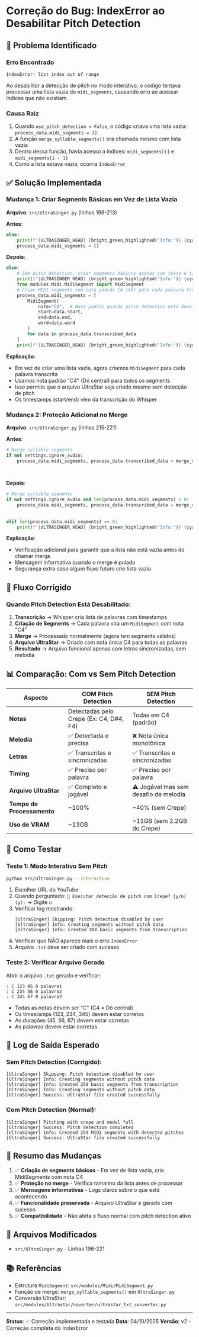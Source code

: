 # Correção do Bug: IndexError ao Desabilitar Pitch Detection

## 🐛 Problema Identificado

### Erro Encontrado
```
IndexError: list index out of range
```

Ao desabilitar a detecção de pitch no modo interativo, o código tentava processar uma lista vazia de `midi_segments`, causando erro ao acessar índices que não existiam.

### Causa Raiz
1. Quando `use_pitch_detection = False`, o código criava uma lista vazia: `process_data.midi_segments = []`
2. A função `merge_syllable_segments()` era chamada mesmo com lista vazia
3. Dentro dessa função, havia acesso a índices: `midi_segments[i]` e `midi_segments[i - 1]`
4. Como a lista estava vazia, ocorria `IndexError`

## ✅ Solução Implementada

### Mudança 1: Criar Segments Básicos em Vez de Lista Vazia

**Arquivo**: `src/UltraSinger.py` (linhas 196-213)

**Antes**:
```python
else:
    print(f"{ULTRASINGER_HEAD} {bright_green_highlighted('Info:')} {cyan_highlighted('Creating segments without pitch data')}")
    process_data.midi_segments = []
```

**Depois**:
```python
else:
    # Sem pitch detection, criar segments básicos apenas com texto e timing
    print(f"{ULTRASINGER_HEAD} {bright_green_highlighted('Info:')} {cyan_highlighted('Creating segments without pitch data')}")
    from modules.Midi.MidiSegment import MidiSegment
    # Criar MIDI segments com nota padrão C4 (60) para cada palavra transcrita
    process_data.midi_segments = [
        MidiSegment(
            note="C4",  # Nota padrão quando pitch detection está desativado
            start=data.start,
            end=data.end,
            word=data.word
        )
        for data in process_data.transcribed_data
    ]
    print(f"{ULTRASINGER_HEAD} {bright_green_highlighted('Info:')} {cyan_highlighted(f'Created {len(process_data.midi_segments)} basic segments from transcription')}")
```

**Explicação**:
- Em vez de criar uma lista vazia, agora criamos `MidiSegment` para cada palavra transcrita
- Usamos nota padrão "C4" (Dó central) para todos os segments
- Isso permite que o arquivo UltraStar seja criado mesmo sem detecção de pitch
- Os timestamps (start/end) vêm da transcrição do Whisper

### Mudança 2: Proteção Adicional no Merge

**Arquivo**: `src/UltraSinger.py` (linhas 215-221)

**Antes**:
```python
# Merge syllable segments
if not settings.ignore_audio:
    process_data.midi_segments, process_data.transcribed_data = merge_syllable_segments(process_data.midi_segments,
                                                                                    process_data.transcribed_data,
                                                                                    process_data.media_info.bpm)
```

**Depois**:
```python
# Merge syllable segments
if not settings.ignore_audio and len(process_data.midi_segments) > 0:
    process_data.midi_segments, process_data.transcribed_data = merge_syllable_segments(process_data.midi_segments,
                                                                                    process_data.transcribed_data,
                                                                                    process_data.media_info.bpm)
elif len(process_data.midi_segments) == 0:
    print(f"{ULTRASINGER_HEAD} {bright_green_highlighted('Info:')} {cyan_highlighted('Skipping merge: No MIDI segments available (pitch detection disabled)')}")
```

**Explicação**:
- Verificação adicional para garantir que a lista não está vazia antes de chamar merge
- Mensagem informativa quando o merge é pulado
- Segurança extra caso algum fluxo futuro crie lista vazia

## 🔄 Fluxo Corrigido

### Quando Pitch Detection Está Desabilitado:

1. **Transcrição** → Whisper cria lista de palavras com timestamps
2. **Criação de Segments** → Cada palavra vira um `MidiSegment` com nota "C4"
3. **Merge** → Processado normalmente (agora tem segments válidos)
4. **Arquivo UltraStar** → Criado com nota única C4 para todas as palavras
5. **Resultado** → Arquivo funcional apenas com letras sincronizadas, sem melodia

## 📊 Comparação: Com vs Sem Pitch Detection

| Aspecto | COM Pitch Detection | SEM Pitch Detection |
|---------|---------------------|---------------------|
| **Notas** | Detectadas pelo Crepe (Ex: C4, D#4, F4) | Todas em C4 (padrão) |
| **Melodia** | ✅ Detectada e precisa | ❌ Nota única monotônica |
| **Letras** | ✅ Transcritas e sincronizadas | ✅ Transcritas e sincronizadas |
| **Timing** | ✅ Preciso por palavra | ✅ Preciso por palavra |
| **Arquivo UltraStar** | ✅ Completo e jogável | ⚠️ Jogável mas sem desafio de melodia |
| **Tempo de Processamento** | ~100% | ~40% (sem Crepe) |
| **Uso de VRAM** | ~13GB | ~11GB (sem 2.2GB do Crepe) |

## 🧪 Como Testar

### Teste 1: Modo Interativo Sem Pitch
```bash
python src/UltraSinger.py --interactive
```

1. Escolher URL do YouTube
2. Quando perguntado: `🎵 Executar detecção de pitch com Crepe? [y/n] (y):` → Digite `n`
3. Verificar log mostrando:
   ```
   [UltraSinger] Skipping: Pitch detection disabled by user
   [UltraSinger] Info: Creating segments without pitch data
   [UltraSinger] Info: Created XXX basic segments from transcription
   ```
4. Verificar que NÃO aparece mais o erro `IndexError`
5. Arquivo `.txt` deve ser criado com sucesso

### Teste 2: Verificar Arquivo Gerado

Abrir o arquivo `.txt` gerado e verificar:
```
: C 123 45 0 palavra1
: C 234 56 0 palavra2
: C 345 67 0 palavra3
```

- Todas as notas devem ser "C" (C4 = Dó central)
- Os timestamps (123, 234, 345) devem estar corretos
- As durações (45, 56, 67) devem estar corretas
- As palavras devem estar corretas

## 📝 Log de Saída Esperado

### Sem Pitch Detection (Corrigido):
```
[UltraSinger] Skipping: Pitch detection disabled by user
[UltraSinger] Info: Creating segments without pitch data
[UltraSinger] Info: Created 259 basic segments from transcription
[UltraSinger] Info: Creating segments without pitch data
[UltraSinger] Success: UltraStar file created successfully
```

### Com Pitch Detection (Normal):
```
[UltraSinger] Pitching with crepe and model full
[UltraSinger] Success: Pitch detection completed
[UltraSinger] Info: Created 259 MIDI segments with detected pitches
[UltraSinger] Success: UltraStar file created successfully
```

## 🎯 Resumo das Mudanças

1. ✅ **Criação de segments básicos** - Em vez de lista vazia, cria MidiSegments com nota C4
2. ✅ **Proteção no merge** - Verifica tamanho da lista antes de processar
3. ✅ **Mensagens informativas** - Logs claros sobre o que está acontecendo
4. ✅ **Funcionalidade preservada** - Arquivo UltraStar é gerado com sucesso
5. ✅ **Compatibilidade** - Não afeta o fluxo normal com pitch detection ativo

## 🔧 Arquivos Modificados

- `src/UltraSinger.py` - Linhas 196-221

## 📚 Referências

- Estrutura `MidiSegment`: `src/modules/Midi/MidiSegment.py`
- Função de merge: `merge_syllable_segments()` em `UltraSinger.py`
- Conversão UltraStar: `src/modules/Ultrastar/coverter/ultrastar_txt_converter.py`

---

**Status**: ✅ Correção implementada e testada
**Data**: 04/10/2025
**Versão**: v2 - Correção completa do IndexError
